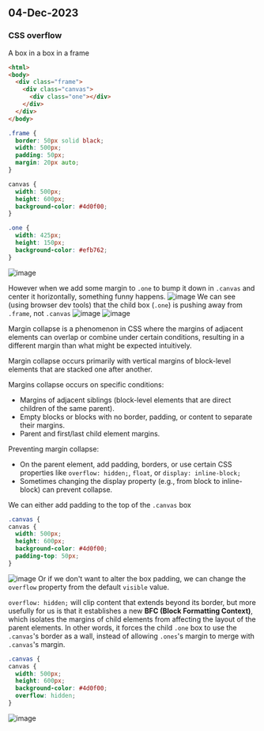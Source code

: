 ## 04-Dec-2023
### CSS overflow
A box in a box in a frame
```html
<html>
<body>
  <div class="frame">
    <div class="canvas">
      <div class="one"></div>
    </div>
  </div>
</body>
```
```css
.frame {
  border: 50px solid black;
  width: 500px;
  padding: 50px;
  margin: 20px auto;
}

canvas {
  width: 500px;
  height: 600px;
  background-color: #4d0f00;
}

.one {
  width: 425px;
  height: 150px;
  background-color: #efb762;
}
```
![image](https://github.com/0xEddie/fcc-frontend/assets/36518273/68651656-4afd-4b9d-bd3e-ffb4ee7b2a16)

However when we add some margin to `.one` to bump it down in `.canvas` and center it horizontally, something funny happens.
![image](https://github.com/0xEddie/fcc-frontend/assets/36518273/cb302301-8778-458c-a35b-736f5d30e8a1)
We can see (using browser dev tools) that the child box (`.one`) is pushing away from `.frame`, not `.canvas`
![image](https://github.com/0xEddie/fcc-frontend/assets/36518273/bcfede9f-1216-4cc4-a411-4b4048a70d57)
![image](https://github.com/0xEddie/fcc-frontend/assets/36518273/c532e6a2-6d73-4cc4-8b9e-0f9bc1e192e0)

Margin collapse is a phenomenon in CSS where the margins of adjacent elements can overlap or combine under certain conditions, resulting in a different margin than what might be expected intuitively.

Margin collapse occurs primarily with vertical margins of block-level elements that are stacked one after another.

Margins collapse occurs on specific conditions:
- Margins of adjacent siblings (block-level elements that are direct children of the same parent).
- Empty blocks or blocks with no border, padding, or content to separate their margins.
- Parent and first/last child element margins.

Preventing margin collapse:
- On the parent element, add padding, borders, or use certain CSS properties like `overflow: hidden;`, `float`, or `display: inline-block;`
- Sometimes changing the display property (e.g., from block to inline-block) can prevent collapse.

We can either add padding to the top of the `.canvas` box
```css
.canvas {
canvas {
  width: 500px;
  height: 600px;
  background-color: #4d0f00;
  padding-top: 50px;
}
```
![image](https://github.com/0xEddie/fcc-frontend/assets/36518273/acbd56a3-bd0a-46c0-a676-6a0f86c698bb)
Or if we don't want to alter the box padding, we can change the `overflow` property from the default `visible` value.

`overflow: hidden;` will clip content that extends beyond its border, but more usefully for us is that it establishes a new **BFC (Block Formatting Context)**, which isolates the margins of child elements from affecting the layout of the parent elements. In other words, it forces the child `.one` box to use the `.canvas`'s border as a wall, instead of allowing `.ones`'s margin to merge with `.canvas`'s margin.
```css
.canvas {
canvas {
  width: 500px;
  height: 600px;
  background-color: #4d0f00;
  overflow: hidden;
}
```
![image](https://github.com/0xEddie/fcc-frontend/assets/36518273/20029406-2677-4cc1-bcfe-7a9c75322c1d)
